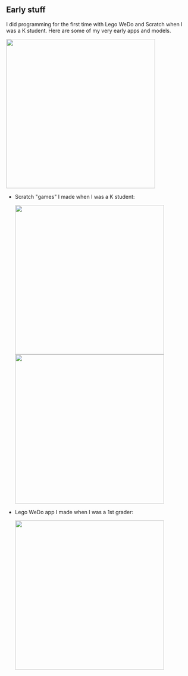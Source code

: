 ## Early stuff

I did programming for the first time with Lego WeDo and Scratch when I was a K student. Here are some of my very early apps and models. 

<a href="../images/2016-02-LegoWeDo-1.gif">
<img src="../images/2016-02-LegoWeDo-1.jpg" width=400>
</a>


- Scratch "games" I made when I was a K student: 

  <img src="scratch1.gif" width=400>
  <img src="scratch2.gif" width=400>

- Lego WeDo app I made when I was a 1st grader: 

  <img src="lego-wedo.gif" height=400>


